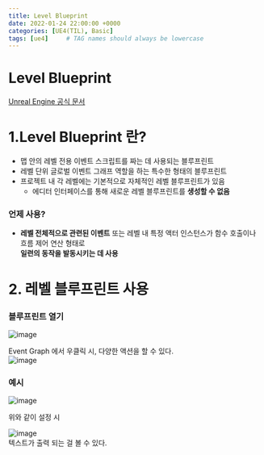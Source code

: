 ```yaml
---
title: Level Blueprint
date: 2022-01-24 22:00:00 +0000
categories: [UE4(TIL), Basic]
tags: [ue4]     # TAG names should always be lowercase
---
```


Level Blueprint
===

[Unreal Engine 공식 문서](https://docs.unrealengine.com/4.27/ko/ProgrammingAndScripting/Blueprints/UserGuide/Types/LevelBlueprint/)

# 1.Level Blueprint 란?
- 맵 안의 레벨 전용 이벤트 스크립트를 짜는 데 사용되는 블루프린트
- 레벨 단위 글로벌 이벤트 그래프 역할을 하는 특수한 형태의 블루프린트
- 프로젝트 내 각 레벨에는 기본적으로 자체적인 레벨 블루프린트가 있음
  - 에디터 인터페이스를 통해 새로운 레벨 블루프린트를 **생성할 수 없음**

### 언제 사용?
- **레벨 전체적으로 관련된 이벤트** 또는 레벨 내 특정 액터 인스턴스가 함수 호출이나 흐름 제어 연산 형태로 <br/>**일련의 동작을 발동시키는 데 사용**


# 2. 레벨 블루프린트 사용

### 블루프린트 열기
![image](https://user-images.githubusercontent.com/48194683/131091846-2cf54714-953e-4719-b506-bfdfdebdff7f.png)  

Event Graph 에서 우클릭 시, 다양한 액션을 할 수 있다.  
![image](https://user-images.githubusercontent.com/48194683/131094565-8b3bd7ea-8379-42b6-b92c-b7927315763d.png)  

### 예시
![image](https://user-images.githubusercontent.com/48194683/131094903-25205582-cb89-4559-812e-4344b1ff0c89.png)  

위와 같이 설정 시  

![image](https://user-images.githubusercontent.com/48194683/131095034-e3a2cd22-d8a8-4504-821c-825a05a187d8.png)  
텍스트가 출력 되는 걸 볼 수 있다.
  
